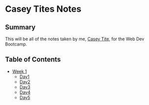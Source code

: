 # Casey Tites Notes

## Summary

This will be all of the notes taken by me, [Casey Tite](https://github.com/caseytite), for the Web Dev Bootcamp.

<!-- first we created a new readme.md file
then we created a new repository on git hub and linked it to push to. -->

<!-- this is how we create a link -->

## Table of Contents

- [Week 1](/Week_1)
  - [Day1](/Week_1/Day_1)
  - [Day2](/Week_1/Day_2)
  - [Day3](/Week_1/Day_3)
  - [Day4](/Week_1/Day_4)
  - [Day5](/Week_1/Day_5)
